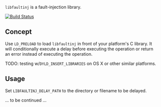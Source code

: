 

`libfaultinj` is a fault-injection library.

[![Build Status](https://travis-ci.org/androm3da/libfaultinj.svg?branch=master)](https://travis-ci.org/androm3da/libfaultinj)


## Concept

Use `LD_PRELOAD` to load `libfaultinj` in front of your platform's C library.  It will 
conditionally execute a delay before executing the operation or return an error instead
of executing the operation.

TODO: testing w/`DYLD_INSERT_LIBRARIES` on OS X or other similar platforms.

## Usage
Set `LIBFAULTINJ_DELAY_PATH` to the directory or filename to be delayed.

... to be continued ...
